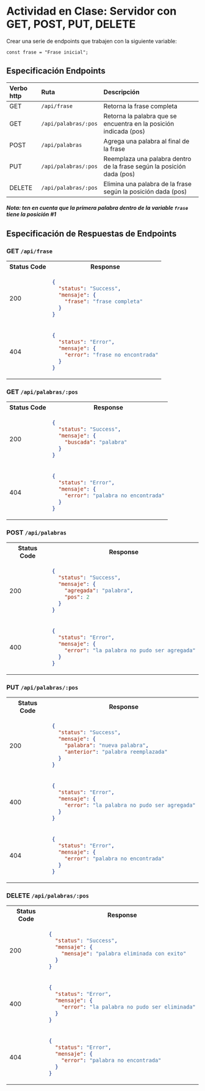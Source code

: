 # Actividad en Clase: Servidor con GET, POST, PUT, DELETE

Crear una serie de endpoints que trabajen con la siguiente variable:

```
const frase = "Frase inicial";
```

## Especificación Endpoints

| Verbo http | Ruta                 | Descripción                                                           |
| :--------- | :------------------- | :-------------------------------------------------------------------- |
| GET        | `/api/frase`         | Retorna la frase completa                                             |
| GET        | `/api/palabras/:pos` | Retorna la palabra que se encuentra en la posición indicada (pos)     |
| POST       | `/api/palabras`      | Agrega una palabra al final de la frase                               |
| PUT        | `/api/palabras/:pos` | Reemplaza una palabra dentro de la frase según la posición dada (pos) |
| DELETE     | `/api/palabras/:pos` | Elimina una palabra de la frase según la posición dada (pos)          |

##### Nota: ten en cuenta que la primera palabra dentro de la variable `frase` tiene la posición #1

## Especificación de Respuestas de Endpoints

### GET `/api/frase`

<table>
<tr>

<th>
Status Code
</th>
<th>
Response
</th>

</tr>

<tr>

<td>
200
</td>
<td>

```json
{
  "status": "Success",
  "mensaje": {
    "frase": "frase completa"
  }
}
```

</td>
</tr>

<tr>

<td>
404
</td>
<td>

```json
{
  "status": "Error",
  "mensaje": {
    "error": "frase no encontrada"
  }
}
```

</td>
</tr>
</table>

### GET `/api/palabras/:pos`

<table>
<tr>

<th>
Status Code
</th>
<th>
Response
</th>

</tr>

<tr>

<td>
200
</td>
<td>

```json
{
  "status": "Success",
  "mensaje": {
    "buscada": "palabra"
  }
}
```

</td>
</tr>

<tr>

<td>
404
</td>
<td>

```json
{
  "status": "Error",
  "mensaje": {
    "error": "palabra no encontrada"
  }
}
```

</td>
</tr>
</table>

### POST `/api/palabras`

<table>
<tr>

<th>
Status Code
</th>
<th>
Response
</th>

</tr>

<tr>

<td>
200
</td>
<td>

```json
{
  "status": "Success",
  "mensaje": {
    "agregada": "palabra",
    "pos": 2
  }
}
```

</td>
</tr>

<tr>

<td>
400
</td>
<td>

```json
{
  "status": "Error",
  "mensaje": {
    "error": "la palabra no pudo ser agregada"
  }
}
```

</td>
</tr>
</table>

### PUT `/api/palabras/:pos`

<table>
<tr>

<th>
Status Code
</th>
<th>
Response
</th>

</tr>

<tr>

<td>
200
</td>

<td>

```json
{
  "status": "Success",
  "mensaje": {
    "palabra": "nueva palabra",
    "anterior": "palabra reemplazada"
  }
}
```

</td>
</tr>

<tr>

<td>
400
</td>

<td>

```json
{
  "status": "Error",
  "mensaje": {
    "error": "la palabra no pudo ser agregada"
  }
}
```

</td>
</tr>
<tr>

<td>
404
</td>

<td>

```json
{
  "status": "Error",
  "mensaje": {
    "error": "palabra no encontrada"
  }
}
```

</td>
</tr>
</table>

### DELETE `/api/palabras/:pos`

<table>
<tr>

<th>
Status Code
</th>
<th>
Response
</th>

</tr>

<tr>

<td>
200
</td>
<td>

```json
{
  "status": "Success",
  "mensaje": {
    "mensaje": "palabra eliminada con exito"
  }
}
```

</td>
</tr>

<tr>

<td>
400
</td>
<td>

```json
{
  "status": "Error",
  "mensaje": {
    "error": "la palabra no pudo ser eliminada"
  }
}
```

</td>
</tr>
<tr>

<td>
404
</td>
<td>

```json
{
  "status": "Error",
  "mensaje": {
    "error": "palabra no encontrada"
  }
}
```

</td>
</tr>
</table>
